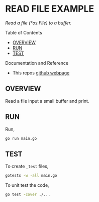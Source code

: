 # READ FILE EXAMPLE

_Read a file (*os.File) to a buffer._

Table of Contents

* [OVERVIEW](https://github.com/JeffDeCola/my-go-examples/tree/master/input-output/io-reader/read-file#overview)
* [RUN](https://github.com/JeffDeCola/my-go-examples/tree/master/input-output/io-reader/read-file#run)
* [TEST](https://github.com/JeffDeCola/my-go-examples/tree/master/input-output/io-reader/read-file#test)

Documentation and Reference

* This repos [github webpage](https://jeffdecola.github.io/my-go-examples/)

## OVERVIEW

Read a file input a small buffer and print.

## RUN

Run,

```bash
go run main.go
```

## TEST

To create `_test` files,

```bash
gotests -w -all main.go
```

To unit test the code,

```bash
go test -cover ./...
```
